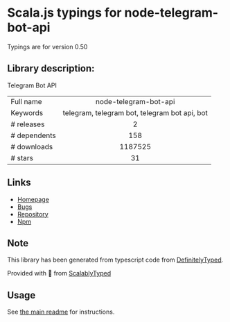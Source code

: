 
# Scala.js typings for node-telegram-bot-api

Typings are for version 0.50

## Library description:
Telegram Bot API

|                    |                 |
| ------------------ | :-------------: |
| Full name          | node-telegram-bot-api |
| Keywords           | telegram, telegram bot, telegram bot api, bot |
| # releases         | 2 |
| # dependents       | 158 |
| # downloads        | 1187525 |
| # stars            | 31 |

## Links
- [Homepage](https://github.com/yagop/node-telegram-bot-api)
- [Bugs](https://github.com/yagop/node-telegram-bot-api/issues)
- [Repository](https://github.com/yagop/node-telegram-bot-api)
- [Npm](https://www.npmjs.com/package/node-telegram-bot-api)
    


## Note
This library has been generated from typescript code from [DefinitelyTyped](https://definitelytyped.org).

Provided with :purple_heart: from [ScalablyTyped](https://github.com/oyvindberg/ScalablyTyped)

## Usage
See [the main readme](../../readme.md) for instructions.



